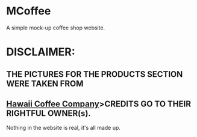 # MCoffee

A simple mock-up coffee shop website.


# DISCLAIMER: 
## THE PICTURES FOR THE PRODUCTS SECTION WERE TAKEN FROM 
## [Hawaii Coffee Company](https://www.hawaiicoffeecompany.com/)>CREDITS GO TO THEIR RIGHTFUL OWNER(s).
Nothing in the website is real, it's all made up.
